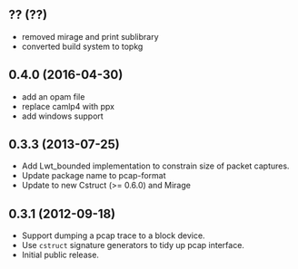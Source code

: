 ## ?? (??)

* removed mirage and print sublibrary
* converted build system to topkg

## 0.4.0 (2016-04-30)

* add an opam file
* replace camlp4 with ppx
* add windows support

## 0.3.3 (2013-07-25)

* Add Lwt_bounded implementation to constrain size of packet captures.
* Update package name to pcap-format
* Update to new Cstruct (>= 0.6.0) and Mirage

## 0.3.1 (2012-09-18)

* Support dumping a pcap trace to a block device.
* Use `cstruct` signature generators to tidy up pcap interface.
* Initial public release.
